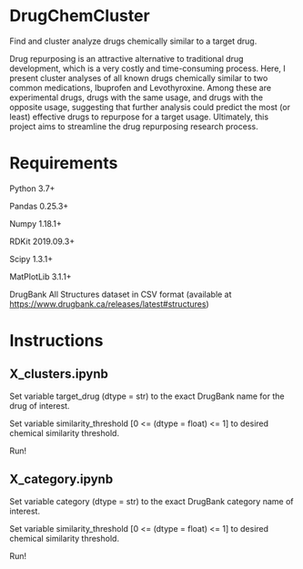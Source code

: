 # DrugChemCluster
Find and cluster analyze drugs chemically similar to a target drug.

Drug repurposing is an attractive alternative to traditional drug development, which is a very costly and time-consuming process. Here, I present cluster analyses of all known drugs chemically similar to two common medications, Ibuprofen and Levothyroxine. Among these are experimental drugs, drugs with the same usage, and drugs with the opposite usage, suggesting that further analysis could predict the most (or least) effective drugs to repurpose for a target usage. Ultimately, this project aims to streamline the drug repurposing research process.

# Requirements
Python 3.7+

Pandas 0.25.3+

Numpy 1.18.1+

RDKit 2019.09.3+

Scipy 1.3.1+

MatPlotLib 3.1.1+

DrugBank All Structures dataset in CSV format (available at https://www.drugbank.ca/releases/latest#structures)

# Instructions
## X_clusters.ipynb
Set variable target_drug (dtype = str) to the exact DrugBank name for the drug of interest.

Set variable similarity_threshold [0 <= (dtype = float) <= 1] to desired chemical similarity threshold.

Run!
## X_category.ipynb
Set variable category (dtype = str) to the exact DrugBank category name of interest.

Set variable similarity_threshold [0 <= (dtype = float) <= 1] to desired chemical similarity threshold.

Run!
